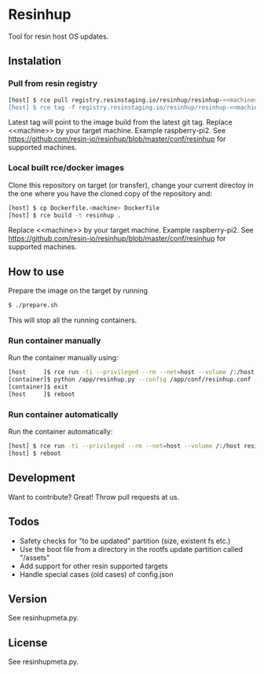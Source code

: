 # Resinhup
Tool for resin host OS updates.

## Instalation

### Pull from resin registry
```sh
[host] $ rce pull registry.resinstaging.io/resinhup/resinhup-<<machine>>
[host] $ rce tag -f registry.resinstaging.io/resinhup/resinhup-<<machine>> resinhup
```
Latest tag will point to the image build from the latest git tag. Replace &lt;&lt;machine&gt;&gt; by your target machine. Example raspberry-pi2. See https://github.com/resin-io/resinhup/blob/master/conf/resinhup for supported machines.

### Local built rce/docker images
Clone this repository on target (or transfer), change your current directoy in the one where you have the cloned copy of the repository and:
```sh
[host] $ cp Dockerfile.<machine> Dockerfile
[host] $ rce build -t resinhup .
```
Replace &lt;&lt;machine&gt;&gt; by your target machine. Example raspberry-pi2. See https://github.com/resin-io/resinhup/blob/master/conf/resinhup for supported machines.

## How to use
Prepare the image on the target by running
```sh
$ ./prepare.sh
```
This will stop all the running containers.

### Run container manually
Run the container manually using:
```sh
[host     ]$ rce run -ti --privileged --rm --net=host --volume /:/host resinhup /bin/bash
[container]$ python /app/resinhup.py --config /app/conf/resinhup.conf --debug
[container]$ exit
[host     ]$ reboot
```

### Run container automatically
Run the container automatically:
```sh
[host] $ rce run -ti --privileged --rm --net=host --volume /:/host resinhup
[host] $ reboot
```

## Development
Want to contribute? Great! Throw pull requests at us.

## Todos
 - Safety checks for "to be updated" partition (size, existent fs etc.)
 - Use the boot file from a directory in the rootfs update partition called "/assets"
 - Add support for other resin supported targets
 - Handle special cases (old cases) of config.json

## Version
See resinhupmeta.py.

## License
See resinhupmeta.py.
